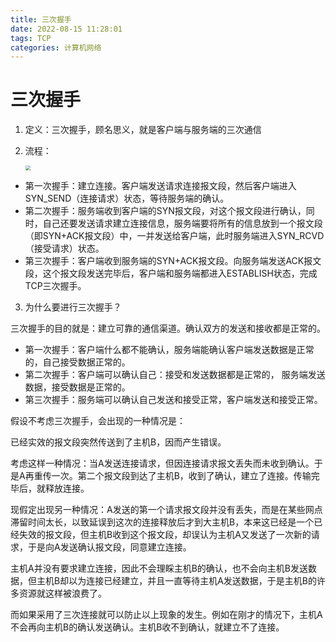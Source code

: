 ```yaml
---
title: 三次握手
date: 2022-08-15 11:28:01
tags: TCP
categories: 计算机网络
---
```


# 三次握手

1. 定义：三次握手，顾名思义，就是客户端与服务端的三次通信

2. 流程：

   <img src="https://tva1.sinaimg.cn/large/e6c9d24ely1h57al19dnpj211a0u077e.jpg" style="zoom:50%;" />

   

- 第一次握手：建立连接。客户端发送请求连接报文段，然后客户端进入SYN_SEND（连接请求）状态，等待服务端的确认。
- 第二次握手：服务端收到客户端的SYN报文段，对这个报文段进行确认，同时，自己还要发送请求建立连接信息，服务端要将所有的信息放到一个报文段（即SYN+ACK报文段）中，一并发送给客户端，此时服务端进入SYN_RCVD（接受请求）状态。
- 第三次握手：客户端收到服务端的SYN+ACK报文段。向服务端发送ACK报文段，这个报文段发送完毕后，客户端和服务端都进入ESTABLISH状态，完成TCP三次握手。

3. 为什么要进行三次握手？

三次握手的目的就是：建立可靠的通信渠道。确认双方的发送和接收都是正常的。

- 第一次握手：客户端什么都不能确认，服务端能确认客户端发送数据是正常的，自己接受数据正常的。
- 第二次握手：客户端可以确认自己：接受和发送数据都是正常的， 服务端发送数据，接受数据是正常的。
- 第三次握手：服务端可以确认自己发送和接受正常，客户端发送和接受正常。

假设不考虑三次握手，会出现的一种情况是：

已经实效的报文段突然传送到了主机B，因而产生错误。

考虑这样一种情况：当A发送连接请求，但因连接请求报文丢失而未收到确认。于是A再重传一次。第二个报文段到达了主机B，收到了确认，建立了连接。传输完毕后，就释放连接。       

   现假定出现另一种情况：A发送的第一个请求报文段并没有丢失，而是在某些网点滞留时间太长，以致延误到这次的连接释放后才到大主机B，本来这已经是一个已经失效的报文段，但主机B收到这个报文段，却误认为主机A又发送了一次新的请求，于是向A发送确认报文段，同意建立连接。

  主机A并没有要求建立连接，因此不会理睬主机B的确认，也不会向主机B发送数据，但主机B却以为连接已经建立，并且一直等待主机A发送数据，于是主机B的许多资源就这样被浪费了。

   而如果采用了三次连接就可以防止以上现象的发生。例如在刚才的情况下，主机A不会再向主机B的确认发送确认。主机B收不到确认，就建立不了连接。
